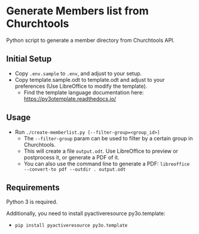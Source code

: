 # Generate Members list from Churchtools

Python script to generate a member directory from Churchtools API.

## Initial Setup

* Copy `.env.sample` to `.env`, and adjust to your setup.
* Copy template.sample.odt to template.odt and adjust to your preferences (Use LibreOffice to modify the template).
  * Find the template language documentation here: https://py3otemplate.readthedocs.io/

## Usage

* Run `./create-memberlist.py [--filter-group=<group_id>]`
  * The `--filter-group` param can be used to filter by a certain group in Churchtools.
  * This will create a file `output.odt`. Use LibreOffice to preview or postprocess it, or generate a PDF of it.
  * You can also use the command line to generate a PDF: `libreoffice --convert-to pdf --outdir . output.odt`

## Requirements

Python 3 is required.

Additionally, you need to install pyactiveresource py3o.template:

* `pip install pyactiveresource py3o.template`
